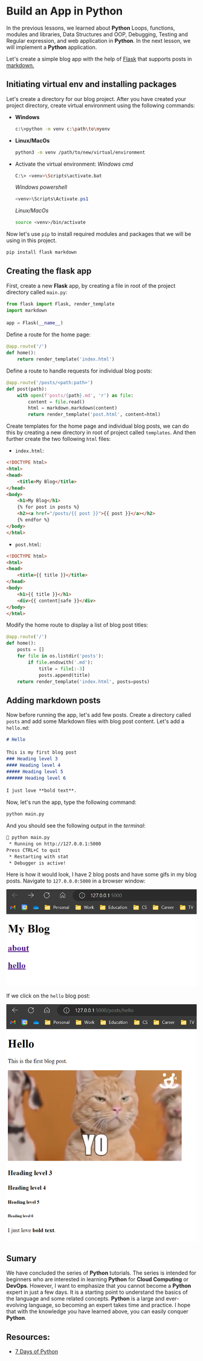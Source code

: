 # Build an App in Python

In the previous lessons, we learned about **Python** Loops, functions, modules and libraries, Data Structures and OOP, Debugging, Testing and Regular expression, and web application in **Python**. In the next lesson, we will implement a **Python** application.

Let's create a simple blog app with the help of [Flask](https://flask.palletsprojects.com/en/2.3.x/) that supports posts in [markdown.](https://www.markdownguide.org/basic-syntax/)

## Initiating virtual env and installing packages

Let's create a directory for our blog project. After you have created your project directory, create virtual environment using the following commands:
- **Windows**
  ``` bash
  c:\>python -m venv c:\path\to\myenv
  ```
- **Linux/MacOs**
  ``` bash
  python3 -m venv /path/to/new/virtual/environment
  ```

- Activate the virtual environment:
    *Windows cmd*
  ``` bash
  C:\> <venv>\Scripts\activate.bat
  ```

    *Windows powershell*
  ``` powershell
  <venv>\Scripts\Activate.ps1
  ```

    *Linux/MacOs*
  ``` bash
  source <venv>/bin/activate
  ```

Now let's use `pip` to install required modules and packages that we will be using in this project.
``` bash
pip install flask markdown
```

## Creating the flask app

First, create a new **Flask** app, by creating a file in root of the project directory called `main.py`:

``` python
from flask import Flask, render_template
import markdown

app = Flask(__name__)
```

Define a route for the home page:
``` python
@app.route('/')
def home():
    return render_template('index.html')
```

Define a route to handle requests for individual blog posts:

``` python
@app.route('/posts/<path:path>')
def post(path):
    with open(f'posts/{path}.md', 'r') as file:
        content = file.read()
        html = markdown.markdown(content)
        return render_template('post.html', content=html)
```

Create templates for the home page and individual blog posts, we can do this by creating a new directory in root of project called `templates`. And then further create the two following `html` files:

- `index.html`:

``` html
<!DOCTYPE html>
<html>
<head>
    <title>My Blog</title>
</head>
<body>
    <h1>My Blog</h1>
    {% for post in posts %}
    <h2><a href="/posts/{{ post }}">{{ post }}</a></h2>
    {% endfor %}
</body>
</html>
```

- `post.html`:

``` html
<!DOCTYPE html>
<html>
<head>
    <title>{{ title }}</title>
</head>
<body>
    <h1>{{ title }}</h1>
    <div>{{ content|safe }}</div>
</body>
</html>
```

Modify the home route to display a list of blog post titles:

``` python
@app.route('/')
def home():
    posts = []
    for file in os.listdir('posts'):
        if file.endswith('.md'):
            title = file[:-3]
            posts.append(title)
    return render_template('index.html', posts=posts)
```

## Adding markdown posts

Now before running the app, let's add few posts.
Create a directory called `posts` and add some Markdown files with blog post content.
Let's add a `hello.md`:

``` markdown
# Hello

This is my first blog post
### Heading level 3
#### Heading level 4
##### Heading level 5
###### Heading level 6

I just love **bold text**.

```

Now, let's run the app, type the following command:

``` bash
python main.py
```

And you should see the following output in the *terminal*:

``` bash
 python main.py                                                                                                                * Serving Flask app 'main'                                                                                                     * Debug mode: on                                                                                                              WARNING: This is a development server. Do not use it in a production deployment. Use a production WSGI server instead.         
 * Running on http://127.0.0.1:5000
Press CTRL+C to quit
 * Restarting with stat
 * Debugger is active!
```

Here is how it would look, I have 2 blog posts and have some gifs in my blog posts. Navigate to `127.0.0.0:5000` in a browser window:

![Home Page of our blog](/Image/App-in-Python01.png)

If we click on the `hello` blog post:

![Hello blog post](/Image/App-in-Python02.png)

## Sumary

We have concluded the series of **Python** tutorials. The series is intended for beginners who are interested in learning **Python** for **Cloud Computing** or **DevOps**. However, I want to emphasize that you cannot become a **Python** expert in just a few days. It is a starting point to understand the basics of the language and some related concepts. **Python** is a large and ever-evolving language, so becoming an expert takes time and practice. I hope that with the knowledge you have learned above, you can easily conquer **Python**.

## Resources:

- [7 Days of Python](https://7daysofpython.com/)